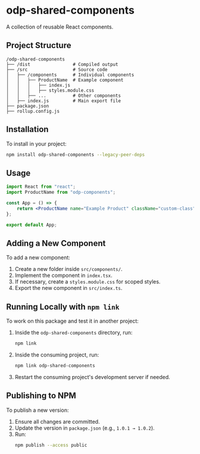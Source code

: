# odp-shared-components

A collection of reusable React components.

## Project Structure

```
/odp-shared-components
├── /dist                # Compiled output
├── /src                 # Source code
│   ├── /components      # Individual components
│   │   ├── ProductName  # Example component
│   │   │   ├── index.js
│   │   │   ├── styles.module.css
│   │   ├── ...          # Other components
│   ├── index.js         # Main export file
├── package.json
├── rollup.config.js
```

## Installation

To install in your project:

```sh
npm install odp-shared-components --legacy-peer-deps
```

## Usage

```jsx
import React from "react";
import ProductName from "odp-components";

const App = () => {
    return <ProductName name="Example Product" className="custom-class" />;
};

export default App;
```

## Adding a New Component

To add a new component:

1. Create a new folder inside `src/components/`.
2. Implement the component in `index.tsx`.
3. If necessary, create a `styles.module.css` for scoped styles.
4. Export the new component in `src/index.ts`.

## Running Locally with `npm link`

To work on this package and test it in another project:

1. Inside the `odp-shared-components` directory, run:
   ```sh
   npm link
   ```
2. Inside the consuming project, run:
   ```sh
   npm link odp-shared-components
   ```
3. Restart the consuming project's development server if needed.

## Publishing to NPM

To publish a new version:

1. Ensure all changes are committed.
2. Update the version in `package.json` (e.g., `1.0.1 → 1.0.2`).
3. Run:
   ```sh
   npm publish --access public
   ```
